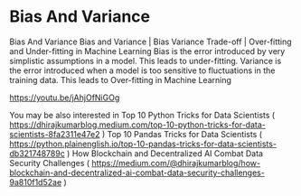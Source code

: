 # Bias And Variance
Bias And Variance
Bias and Variance | Bias Variance Trade-off | Over-fitting and Under-fitting in Machine Learning
Bias is the error introduced by very simplistic assumptions in a model. This leads to under-fitting.
Variance is the error introduced when a model is too sensitive to fluctuations in the training data. This leads to Over-fitting in Machine Learning

https://youtu.be/jAhjOfNiGOg

You may be also interested in 
Top 10 Python Tricks for Data Scientists ( https://dhirajkumarblog.medium.com/top-10-python-tricks-for-data-scientists-8fa2311e47e2 )
Top 10 Pandas Tricks for Data Scientists ( https://python.plainenglish.io/top-10-pandas-tricks-for-data-scientists-db321748789c )
How Blockchain and Decentralized AI Combat Data Security Challenges ( https://medium.com/@dhirajkumarblog/how-blockchain-and-decentralized-ai-combat-data-security-challenges-9a810f1d52ae )
